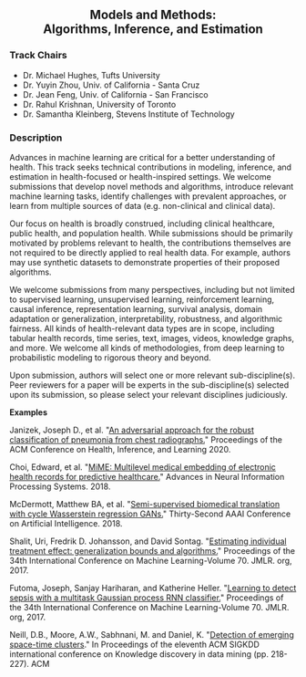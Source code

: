 ## <center> Models and Methods:<br /> Algorithms, Inference, and Estimation </center>


### Track Chairs
- Dr. Michael Hughes, Tufts University
- Dr. Yuyin Zhou, Univ. of California - Santa Cruz
- Dr. Jean Feng, Univ. of California - San Francisco
- Dr. Rahul Krishnan, University of Toronto
- Dr. Samantha Kleinberg, Stevens Institute of Technology


### Description
Advances in machine learning are critical for a better understanding of health. This track seeks technical contributions in modeling, inference, and estimation in health-focused or health-inspired settings. We welcome submissions that develop novel methods and algorithms, introduce relevant machine learning tasks, identify challenges with prevalent approaches, or learn from multiple sources of data (e.g. non-clinical and clinical data).

Our focus on health is broadly construed, including clinical healthcare, public health, and population health. While submissions should be primarily motivated by problems relevant to health, the contributions themselves are not required to be directly applied to real health data. For example, authors may use synthetic datasets to demonstrate properties of their proposed algorithms.  

We welcome submissions from many perspectives, including but not limited to supervised learning, unsupervised learning, reinforcement learning, causal inference, representation learning, survival analysis, domain adaptation or generalization, interpretability, robustness, and algorithmic fairness. All kinds of health-relevant data types are in scope, including tabular health records, time series, text, images, videos, knowledge graphs, and more. We welcome all kinds of methodologies, from deep learning to probabilistic modeling to rigorous theory and beyond.

Upon submission, authors will select one or more relevant sub-discipline(s). Peer reviewers for a paper will be experts in the sub-discipline(s) selected upon its submission, so please select your relevant disciplines judiciously.


<!-- #### Tasks
- Supervised learning
- Semi-supervised learning
- Few-shot learning
- Federated learning
- Unsupervised learning
- Transfer learning
- Domain adaptation and generalization
- Representation learning
- Causal inference
- Survival analysis
- Reinforcement learning
- Algorithmic fairness

#### Approaches
- Deep learning
- Bayesian methods
- Structured learning
- Adversarial learning
- Robust statistics
- Interpretability
- Distribution shift

#### Data modalities
- Computer vision
- Natural Language Processing
- Electronic Health Record data
- Spatio-temporal data
- Claims data
- Time-series
- Social determinants of health
- Knowledge graphs
- Mobile health -->

**Examples**

Janizek, Joseph D., et al. "<a href="https://dl.acm.org/doi/10.1145/3368555.3384458" target="_blank" rel="noopener">An adversarial approach for the robust classification of pneumonia from chest radiographs.</a>" Proceedings of the ACM Conference on Health, Inference, and Learning 2020.

Choi, Edward, et al. "<a href="https://papers.nips.cc/paper/7706-mime-multilevel-medical-embedding-of-electronic-health-records-for-predictive-healthcare.pdf" target="_blank" rel="noopener">MiME: Multilevel medical embedding of electronic health records for predictive healthcare.</a>" Advances in Neural Information Processing Systems. 2018.

McDermott, Matthew BA, et al. "<a href="https://www.aaai.org/ocs/index.php/AAAI/AAAI18/paper/viewFile/16938/15951" target="_blank" rel="noopener">Semi-supervised biomedical translation with cycle Wasserstein regression GANs.</a>" Thirty-Second AAAI Conference on Artificial Intelligence. 2018.

Shalit, Uri, Fredrik D. Johansson, and David Sontag. "<a href="https://arxiv.org/abs/1606.03976" target="_blank" rel="noopener">Estimating individual treatment effect: generalization bounds and algorithms.</a>" Proceedings of the 34th International Conference on Machine Learning-Volume 70. JMLR. org, 2017.

Futoma, Joseph, Sanjay Hariharan, and Katherine Heller. "<a href="https://arxiv.org/abs/1706.04152" target="_blank" rel="noopener">Learning to detect sepsis with a multitask Gaussian process RNN classifier.</a>" Proceedings of the 34th International Conference on Machine Learning-Volume 70. JMLR. org, 2017.

<!-- Mate, Aditya, et al. "<a href="https://arxiv.org/abs/2007.04432" target="_blank" rel="noopener">Collapsing Bandits and Their Application to Public Health Interventions.</a>" Advances in Neural Information Processing Systems 2020. -->

Neill, D.B., Moore, A.W., Sabhnani, M. and Daniel, K. "[Detection of emerging space-time clusters](https://www.cs.cmu.edu/~neill/papers/sss-kdd05.pdf)." In Proceedings of the eleventh ACM SIGKDD international conference on Knowledge discovery in data mining (pp. 218-227). ACM
